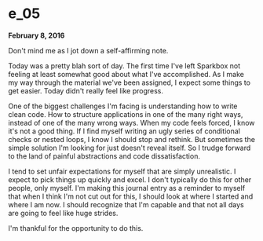 # e_05

**February 8, 2016**

Don't mind me as I jot down a self-affirming note.

Today was a pretty blah sort of day. The first time I've left Sparkbox not feeling at least somewhat good about what I've accomplished. As I make my way through the material we've been assigned, I expect some things to get easier. Today didn't really feel like progress.

One of the biggest challenges I'm facing is understanding how to write clean code. How to structure applications in one of the many right ways, instead of one of the many wrong ways. When my code feels forced, I know it's not a good thing. If I find myself writing an ugly series of conditional checks or nested loops, I know I should stop and rethink. But sometimes the simple solution I'm looking for just doesn't reveal itself. So I trudge forward to the land of painful abstractions and code dissatisfaction.

I tend to set unfair expectations for myself that are simply unrealistic. I expect to pick things up quickly and excel. I don't typically do this for other people, only myself. I'm making this journal entry as a reminder to myself that when I think I'm not cut out for this, I should look at where I started and where I am now. I should recognize that I'm capable and that not all days are going to feel like huge strides.

I'm thankful for the opportunity to do this.

